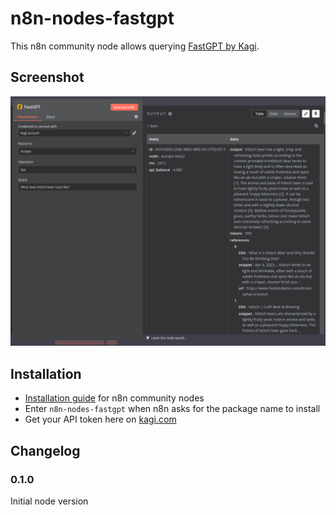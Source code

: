 # n8n-nodes-fastgpt

This n8n community node allows querying [FastGPT by Kagi](https://help.kagi.com/kagi/api/fastgpt.html).

## Screenshot

![Screenshot of the FastGPT node](screenshot.png)

## Installation

* [Installation guide](https://docs.n8n.io/integrations/community-nodes/installation/) for n8n community nodes
* Enter `n8n-nodes-fastgpt` when n8n asks for the package name to install
* Get your API token here on [kagi.com](https://kagi.com/settings?p=api)

## Changelog

### 0.1.0

Initial node version